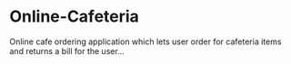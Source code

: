 Online-Cafeteria
================

Online cafe ordering application which lets user order for cafeteria items and returns a bill for the user...
